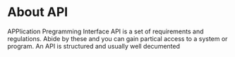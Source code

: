 # About API
APPlication Pregramming Interface
API is a set of requirements and regulations. 
Abide by these and you can gain partical access to a system or program.
An API is structured and usually well decumented
##

##